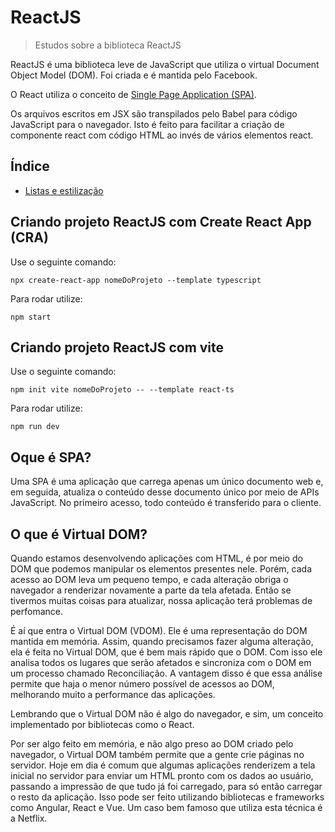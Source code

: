 # ReactJS

> Estudos sobre a biblioteca ReactJS

ReactJS é uma biblioteca leve de JavaScript que utiliza o virtual Document Object Model (DOM).
Foi criada e é mantida pelo Facebook.

O React utiliza o conceito de [Single Page Application (SPA)](https://github.com/Dirack/Estudos/tree/master/react#oque-%C3%A9-spa).

Os arquivos escritos em JSX são transpilados pelo Babel para código JavaScript para o navegador. Isto é
feito para facilitar a criação de componente react com código HTML ao invés de vários elementos react.

## Índice

* [Listas e estilização](https://github.com/Dirack/Estudos/tree/master/react/estilizacao#listas-e-estiliza%C3%A7%C3%A3o)

## Criando projeto ReactJS com Create React App (CRA)

Use o seguinte comando:

```
npx create-react-app nomeDoProjeto --template typescript
```

Para rodar utilize:

```
npm start
```

## Criando projeto ReactJS com vite

Use o seguinte comando:

```
npm init vite nomeDoProjeto -- --template react-ts
```

Para rodar utilize:

```
npm run dev
```

## Oque é SPA?

Uma SPA é uma aplicação que carrega apenas um único documento web e, em seguida, atualiza o conteúdo desse documento
único por meio de APIs JavaScript. No primeiro acesso, todo conteúdo é transferido para o cliente.

## O que é Virtual DOM?

Quando estamos desenvolvendo aplicações com HTML, é por meio do DOM que podemos manipular os elementos presentes nele. Porém, cada acesso ao DOM leva um pequeno tempo, e cada alteração obriga o navegador a renderizar novamente a parte da tela afetada. Então se tivermos muitas coisas para atualizar, nossa aplicação terá problemas de perfomance.

É aí que entra o Virtual DOM (VDOM). Ele é uma representação do DOM mantida em memória. Assim, quando precisamos fazer alguma alteração, ela é feita no Virtual DOM, que é bem mais rápido que o DOM. Com isso ele analisa todos os lugares que serão afetados e sincroniza com o DOM em um processo chamado Reconciliação. A vantagem disso é que essa análise permite que haja o menor número possível de acessos ao DOM, melhorando muito a performance das aplicações.

Lembrando que o Virtual DOM não é algo do navegador, e sim, um conceito implementado por bibliotecas como o React.

Por ser algo feito em memória, e não algo preso ao DOM criado pelo navegador, o Virtual DOM também permite que a gente crie páginas no servidor. Hoje em dia é comum que algumas aplicações renderizem a tela inicial no servidor para enviar um HTML pronto com os dados ao usuário, passando a impressão de que tudo já foi carregado, para só então carregar o resto da aplicação. Isso pode ser feito utilizando bibliotecas e frameworks como Angular, React e Vue. Um caso bem famoso que utiliza esta técnica é a Netflix.
